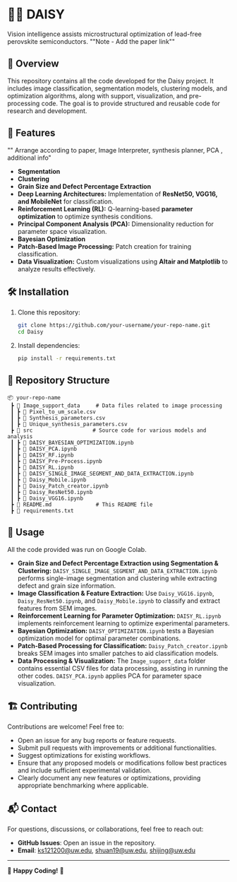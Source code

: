 # 🔬🧪 DAISY

Vision intelligence assists microstructural optimization of lead-free perovskite semiconductors.
""Note - Add the paper link""

## 📌 Overview

This repository contains all the code developed for the Daisy project. It includes image classification, segmentation models, clustering models, and optimization algorithms, along with support, visualization, and pre-processing code. The goal is to provide structured and reusable code for research and development.

## 🚀 Features
"" Arrange according to paper, Image Interpreter, synthesis planner, PCA , additional info"
- **Segmentation**
- **Clustering**
- **Grain Size and Defect Percentage Extraction**
- **Deep Learning Architectures:** Implementation of **ResNet50, VGG16, and MobileNet** for classification.
- **Reinforcement Learning (RL):** Q-learning-based **parameter optimization** to optimize synthesis conditions.
- **Principal Component Analysis (PCA):** Dimensionality reduction for parameter space visualization.
- **Bayesian Optimization**
- **Patch-Based Image Processing:** Patch creation for training classification.
- **Data Visualization:** Custom visualizations using **Altair and Matplotlib** to analyze results effectively.

## 🛠 Installation

1. Clone this repository:
   ```sh
   git clone https://github.com/your-username/your-repo-name.git
   cd Daisy
   ```
2. Install dependencies:
   ```sh
   pip install -r requirements.txt
   ```

## 📂 Repository Structure

```plaintext
📦 your-repo-name
 ┣ 📂 Image_support_data     # Data files related to image processing
 ┃ ┣ 📜 Pixel_to_um_scale.csv
 ┃ ┣ 📜 Synthesis_parameters.csv
 ┃ ┣ 📜 Unique_synthesis_parameters.csv
 ┣ 📂 src                   # Source code for various models and analysis
 ┃ ┣ 📜 DAISY_BAYESIAN_OPTIMIZATION.ipynb
 ┃ ┣ 📜 DAISY_PCA.ipynb
 ┃ ┣ 📜 DAISY_RF.ipynb
 ┃ ┣ 📜 DAISY_Pre-Process.ipynb
 ┃ ┣ 📜 DAISY_RL.ipynb
 ┃ ┣ 📜 DAISY_SINGLE_IMAGE_SEGMENT_AND_DATA_EXTRACTION.ipynb
 ┃ ┣ 📜 Daisy_Mobile.ipynb
 ┃ ┣ 📜 Daisy_Patch_creator.ipynb
 ┃ ┣ 📜 Daisy_ResNet50.ipynb
 ┃ ┣ 📜 Daisy_VGG16.ipynb
 ┣ 📜 README.md              # This README file
 ┣ 📜 requirements.txt
```

## 📖 Usage

All the code provided was run on Google Colab.

- **Grain Size and Defect Percentage Extraction using Segmentation & Clustering:** `DAISY_SINGLE_IMAGE_SEGMENT_AND_DATA_EXTRACTION.ipynb` performs single-image segmentation and clustering while extracting defect and grain size information. 
- **Image Classification & Feature Extraction:** Use `Daisy_VGG16.ipynb`, `Daisy_ResNet50.ipynb`, and `Daisy_Mobile.ipynb` to classify and extract features from SEM images.
- **Reinforcement Learning for Parameter Optimization:** `DAISY_RL.ipynb` implements reinforcement learning to optimize experimental parameters.
- **Bayesian Optimization:** `DAISY_OPTIMIZATION.ipynb` tests a Bayesian optimization model for optimal parameter combinations.
- **Patch-Based Processing for Classification:** `Daisy_Patch_creator.ipynb` breaks SEM images into smaller patches to aid classification models.
- **Data Processing & Visualization:** The `Image_support_data` folder contains essential CSV files for data processing, assisting in running the other codes. `DAISY_PCA.ipynb` applies PCA for parameter space visualization.

## 🏗 Contributing

Contributions are welcome! Feel free to:

- Open an issue for any bug reports or feature requests.
- Submit pull requests with improvements or additional functionalities.
- Suggest optimizations for existing workflows.
- Ensure that any proposed models or modifications follow best practices and include sufficient experimental validation.
- Clearly document any new features or optimizations, providing appropriate benchmarking where applicable.

## 📬 Contact

For questions, discussions, or collaborations, feel free to reach out:

- **GitHub Issues**: Open an issue in the repository.
- **Email**: [ks121200@uw.edu](mailto:ks121200@uw.edu), [shuan19@uw.edu](mailto:shuan19@uw.edu), [shijing@uw.edu](mailto:shijing@uw.edu)

---

🚀 **Happy Coding!** 🎯

